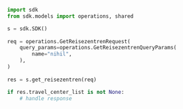 <!-- Start SDK Example Usage -->
```python
import sdk
from sdk.models import operations, shared

s = sdk.SDK()
    
req = operations.GetReisezentrenRequest(
    query_params=operations.GetReisezentrenQueryParams(
        name="nihil",
    ),
)
    
res = s.get_reisezentren(req)

if res.travel_center_list is not None:
    # handle response
```
<!-- End SDK Example Usage -->